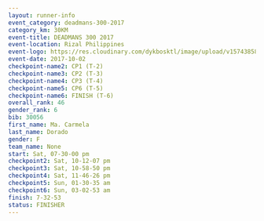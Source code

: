 ```yaml
---
layout: runner-info 
event_category: deadmans-300-2017 
category_km: 30KM 
event-title: DEADMANS 300 2017 
event-location: Rizal Philippines 
event-logo: https://res.cloudinary.com/dykbosktl/image/upload/v1574385898/Logo/2017-DM300-Logo_ljecaw.jpg 
event-date: 2017-10-02 
checkpoint-name2: CP1 (T-2) 
checkpoint-name3: CP2 (T-3) 
checkpoint-name4: CP3 (T-4) 
checkpoint-name5: CP6 (T-5) 
checkpoint-name6: FINISH (T-6) 
overall_rank: 46
gender_rank: 6
bib: 30056
first_name: Ma. Carmela
last_name: Dorado
gender: F
team_name: None
start: Sat, 07-30-00 pm
checkpoint2: Sat, 10-12-07 pm
checkpoint3: Sat, 10-58-50 pm
checkpoint4: Sat, 11-46-26 pm
checkpoint5: Sun, 01-30-35 am
checkpoint6: Sun, 03-02-53 am
finish: 7-32-53
status: FINISHER
---
```

